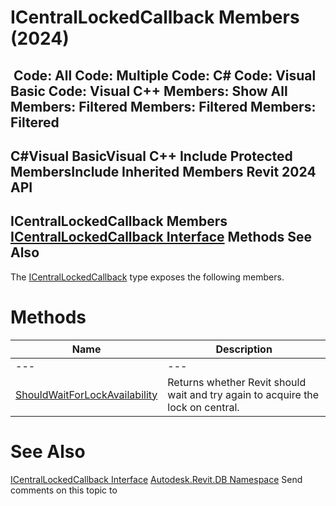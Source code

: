 # ICentralLockedCallback Members (2024)

﻿
 Code: All Code: Multiple Code: C# Code: Visual Basic Code: Visual C++  Members: Show All Members: Filtered Members: Filtered Members: Filtered   
---  
C#Visual BasicVisual C++
Include Protected MembersInclude Inherited Members
Revit 2024 API  
---  
ICentralLockedCallback Members  
[ICentralLockedCallback Interface](ed94c7da-d506-5d51-d261-306c3a2a69a6.md "ICentralLockedCallback Interface") Methods See Also  
---  
The [ICentralLockedCallback](ed94c7da-d506-5d51-d261-306c3a2a69a6.md "ICentralLockedCallback Interface") type exposes the following members.
# Methods
| Name | Description |
| --- | --- |
| --- | --- | --- |
| [ShouldWaitForLockAvailability](47b521ec-406b-7049-25f1-7b593d02ddb7.md "ShouldWaitForLockAvailability Method") | Returns whether Revit should wait and try again to acquire the lock on central. |

# See Also
[ICentralLockedCallback Interface](ed94c7da-d506-5d51-d261-306c3a2a69a6.md "ICentralLockedCallback Interface")
[Autodesk.Revit.DB Namespace](87546ba7-461b-c646-cbb1-2cb8f5bff8b2.md "Autodesk.Revit.DB Namespace")
Send comments on this topic to 